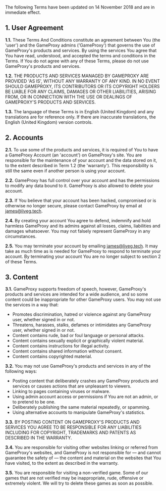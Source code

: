 The following Terms have been updated on 14 November 2018 and are in immediate effect.

## 1. User Agreement
**1.1.** These Terms And Conditions constitute an agreement between You (the 'user') and the GameProxy admins ('GameProxy') that governs the use of GameProxy's products and services. By using the services You agree that You have read, understood, and accepted the terms and conditions in the Terms. If You do not agree with any of these Terms, please do not use GameProxy's products and services.

**1.2.** THE PRODUCTS AND SERVICES MANAGED BY GAMEPROXY ARE PROVIDED 'AS IS', WITHOUT ANY WARRANTY OF ANY KIND. IN NO EVENT SHOULD GAMEPROXY, ITS CONTRIBUTORS OR ITS COPYRIGHT HOLDERS BE LIABLE FOR ANY CLAIMS, DAMAGES OR OTHER LIABILITIES, ARISING FROM, OR IN CONNECTION WITH THE USE OR DEALINGS OF GAMEPROXY'S PRODUCTS AND SERVICES.

**1.3.** The language of these Terms is in English (United Kingdom) and any translations are for reference only. If there are inaccurate translations, the English (United Kingdom) version controls.

## 2. Accounts
**2.1.** To use some of the products and services, it is required of You to have a GameProxy Account (an 'account') on GameProxy's site. You are responsible for the maintenance of your account and the data stored on it, to the extent described in Term 1.2 (the 'warranty'). This responsibility is still the same even if another person is using your account.

**2.2.** GameProxy has full control over your account and has the permissions to modify any data bound to it. GameProxy is also allowed to delete your account.

**2.3.** If You believe that your account has been hacked, compromised or is otherwise no longer secure, please contact GameProxy by email at [james@liveg.tech](mailto:james@liveg.tech).

**2.4.** By creating your account You agree to defend, indemnify and hold harmless GameProxy and its admins against all losses, claims, liabilities and damages whatsoever. You may not falsely represent GameProxy in any circumstances.

**2.5.** You may terminate your account by emailing [james@liveg.tech](mailto:james@liveg.tech). It may take as much time as is needed for GameProxy to respond to terminate your account. By terminating your account You are no longer subject to section 2 of these Terms.

## 3. Content
**3.1.** GameProxy supports freedom of speech, however, GameProxy's products and services are intended for a wide audience, and so some content could be inappropriate for other GameProxy users. You may not use the services in a way that:

* Promotes discrimination, hatred or violence against any GameProxy user, whether signed in or not.
* Threatens, harasses, stalks, defames or intimidates any GameProxy user, whether signed in or not.
* Content contains rude, bad or foul language or personal attacks.
* Content contains sexually explicit or graphically violent material.
* Content contains instructions for illegal activity.
* Content contains shared information without consent.
* Content contains copyrighted material.

**3.2.** You may not use GameProxy's products and services in any of the following ways:

* Posting content that deliberately crashes any GameProxy products and services or causes actions that are unpleasant to viewers.
* Linking to pages containing viruses or malware.
* Using admin account access or permissions if You are not an admin, or to pretend to be one.
* Deliberately publishing the same material repeatedly, or spamming.
* Using alternative accounts to manipulate GameProxy's statistics.

**3.3.** BY POSTING CONTENT ON GAMEPROXY'S PRODUCTS AND SERVICES YOU AGREE TO BE RESPONSIBLE FOR ANY LIABILITIES INCLUDING FOR COPYRIGHT, TRADEMARKS AND PATENTS AS DESCRIBED IN THE WARRANTY.

**3.4.** You are responsible for visiting other websites linking or referred from GameProxy's websites, and GameProxy is not responsible for — and cannot guarantee the safety of — the content and material on the websites that You have visited, to the extent as described in the warranty.

**3.5.** You are responsible for visiting a non-verified game. Some of our games that are not verified may be inappropriate, rude, offensive or extremely violent. We will try to delete these games as soon as possible.
